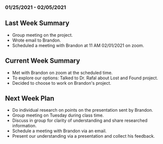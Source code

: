 ### 01/25/2021 - 02/05/2021

## Last Week Summary
* Group meeting on the project. 
* Wrote email to Brandon.
* Scheduled a meeting with Brandon at 11 AM 02/01/2021 on zoom. 

## Current Week Summary
* Met with Brandon on zoom at the scheduled time. 
* To explore our options: Talked to Dr. Rafal about Lost and Found project. 
* Decided to choose to work on Brandon's project. 

## Next Week Plan
* Do individual research on points on the presentation sent by Brandon. 
* Group meeting on Tuesday during class time. 
* Discuss in group for clarity of understanding and share researched information. 
* Schedule a meeting with Brandon via an email.
* Present our understanding via a presentation and collect his feedback. 
